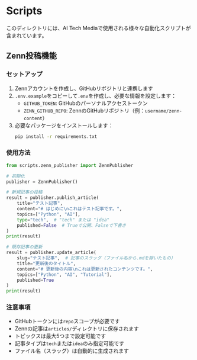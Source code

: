 # Scripts

このディレクトリには、AI Tech Mediaで使用される様々な自動化スクリプトが含まれています。

## Zenn投稿機能

### セットアップ
1. Zennアカウントを作成し、GitHubリポジトリと連携します
2. `.env.example`をコピーして`.env`を作成し、必要な情報を設定します：
   - `GITHUB_TOKEN`: GitHubのパーソナルアクセストークン
   - `ZENN_GITHUB_REPO`: ZennのGitHubリポジトリ（例：`username/zenn-content`）
3. 必要なパッケージをインストールします：
   ```bash
   pip install -r requirements.txt
   ```

### 使用方法

```python
from scripts.zenn_publisher import ZennPublisher

# 初期化
publisher = ZennPublisher()

# 新規記事の投稿
result = publisher.publish_article(
    title="テスト記事",
    content="# はじめに\nこれはテスト記事です。",
    topics=["Python", "AI"],
    type="tech",  # "tech" または "idea"
    published=False  # Trueで公開、Falseで下書き
)
print(result)

# 既存記事の更新
result = publisher.update_article(
    slug="テスト記事",  # 記事のスラッグ（ファイル名から.mdを除いたもの）
    title="更新後のタイトル",
    content="# 更新後の内容\nこれは更新されたコンテンツです。",
    topics=["Python", "AI", "Tutorial"],
    published=True
)
print(result)
```

### 注意事項
- GitHubトークンには`repo`スコープが必要です
- Zennの記事は`articles/`ディレクトリに保存されます
- トピックスは最大5つまで設定可能です
- 記事タイプは`tech`または`idea`のみ指定可能です
- ファイル名（スラッグ）は自動的に生成されます
